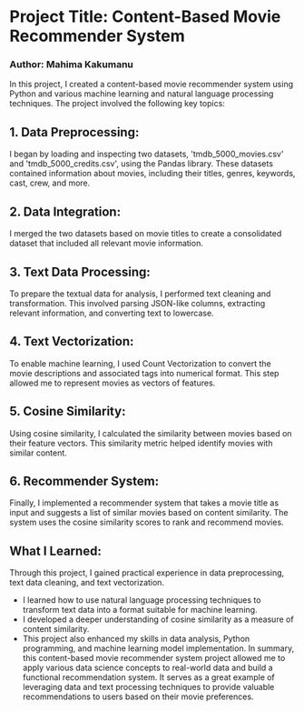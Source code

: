 # Project Title: Content-Based Movie Recommender System

### Author: Mahima Kakumanu

In this project, I created a content-based movie recommender system using Python and various machine learning and natural language processing techniques. The project involved the following key topics:

## 1. Data Preprocessing:

I began by loading and inspecting two datasets, 'tmdb_5000_movies.csv' and 'tmdb_5000_credits.csv', using the Pandas library. These datasets contained information about movies, including their titles, genres, keywords, cast, crew, and more.


## 2. Data Integration:

I merged the two datasets based on movie titles to create a consolidated dataset that included all relevant movie information.

## 3. Text Data Processing:

To prepare the textual data for analysis, I performed text cleaning and transformation. This involved parsing JSON-like columns, extracting relevant information, and converting text to lowercase.

## 4. Text Vectorization:

To enable machine learning, I used Count Vectorization to convert the movie descriptions and associated tags into numerical format. This step allowed me to represent movies as vectors of features.

## 5. Cosine Similarity:

Using cosine similarity, I calculated the similarity between movies based on their feature vectors. This similarity metric helped identify movies with similar content.

## 6. Recommender System:

Finally, I implemented a recommender system that takes a movie title as input and suggests a list of similar movies based on content similarity. The system uses the cosine similarity scores to rank and recommend movies.

## What I Learned:

Through this project, I gained practical experience in data preprocessing, text data cleaning, and text vectorization.
- I learned how to use natural language processing techniques to transform text data into a format suitable for machine learning.
- I developed a deeper understanding of cosine similarity as a measure of content similarity.
- This project also enhanced my skills in data analysis, Python programming, and machine learning model implementation.
In summary, this content-based movie recommender system project allowed me to apply various data science concepts to real-world data and build a functional recommendation system. It serves as a great example of leveraging data and text processing techniques to provide valuable recommendations to users based on their movie preferences.
